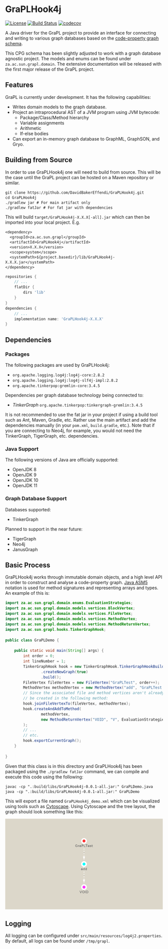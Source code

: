 # GraPLHook4j
[![License](https://img.shields.io/badge/License-Apache%202.0-blue.svg)](https://opensource.org/licenses/Apache-2.0)
[![Build Status](https://travis-ci.org/DavidBakerEffendi/GraPLHook4j.svg?branch=develop)](https://travis-ci.org/DavidBakerEffendi/GraPLHook4j)
[![codecov](https://codecov.io/gh/DavidBakerEffendi/GraPLHook4j/branch/develop/graph/badge.svg)](https://codecov.io/gh/DavidBakerEffendi/GraPLHook4j)

A Java driver for the GraPL project to provide an interface for connecting and writing to various graph databases based
on the [code-property graph schema](https://github.com/ShiftLeftSecurity/codepropertygraph/blob/master/codepropertygraph/src/main/resources/schemas/base.json).

This CPG schema has been slightly adjusted to work with a graph database agnostic project. The models and enums can be
found under `za.ac.sun.grapl.domain`. The extensive documentation will be released with the first major release of the
GraPL project.

## Features

GraPL is currently under development. It has the following capabilities:
* Writes domain models to the graph database.
* Project an intraprocedural AST of a JVM program using JVM bytecode:
  - Package/Class/Method hierarchy
  - Variable assignments
  - Arithmetic
  - If-else bodies
* Can export an in-memory graph database to GraphML, GraphSON, and Gryo.

## Building from Source

In order to use GraPLHook4j one will need to build from source. This will be the case until the GraPL project can be 
hosted on a Maven repository or similar.

```shell script
git clone https://github.com/DavidBakerEffendi/GraPLHook4j.git
cd GraPLHook4j
./gradlew jar # For main artifact only
./gradlew fatJar # For fat jar with dependencies
```
This will build `target/GraPLHook4j-X.X.X[-all].jar` which can then be imported into your local
project. E.g.
```mxml
<dependency>
  <groupId>za.ac.sun.grapl</groupId>
  <artifactId>GraPLHook4j</artifactId>
  <version>X.X.X</version>
  <scope>system</scope>
  <systemPath>${project.basedir}/lib/GraPLHook4j-X.X.X.jar</systemPath>
</dependency>
``` 
```groovy
repositories {
    // ...
    flatDir {
        dirs 'lib'
    }
}
dependencies {
    // ...
    implementation name: 'GraPLHook4j-X.X.X'
}
```

## Dependencies

### Packages

The following packages are used by GraPLHook4j:

* `org.apache.logging.log4j:log4j-core:2.8.2`
* `org.apache.logging.log4j:log4j-slf4j-impl:2.8.2`
* `org.apache.tinkerpop:gremlin-core:3.4.5`

Dependencies per graph database technology being connected to:

* _TinkerGraph_ `org.apache.tinkerpop:tinkergraph-gremlin:3.4.5`

It is not recommended to use the fat jar in your project if using a build tool such as Ant, Maven, Gradle, etc. Rather
use the main artifact and add the dependencies manually (in your `pom.xml`, `build.gradle`, etc.). Note that if you are
connecting to Neo4j, for example, you would not need the TinkerGraph, TigerGraph, etc. dependencies. 

### Java Support

The following versions of Java are officially supported:
* OpenJDK 8
* OpenJDK 9
* OpenJDK 10
* OpenJDK 11

### Graph Database Support

Databases supported:
* TinkerGraph

Planned to support in the near future:
* TigerGraph
* Neo4j
* JanusGraph

## Basic Process

GraPLHook4j works through immutable domain objects, and a high level API in order to construct and analyse a
code-property graph. [Java ASM5](https://asm.ow2.io/) notation is used for method signatures and representing arrays and
types. An example of this is:
```java
import za.ac.sun.grapl.domain.enums.EvaluationStrategies;
import za.ac.sun.grapl.domain.models.vertices.BlockVertex;
import za.ac.sun.grapl.domain.models.vertices.FileVertex;
import za.ac.sun.grapl.domain.models.vertices.MethodVertex;
import za.ac.sun.grapl.domain.models.vertices.MethodReturnVertex;
import za.ac.sun.grapl.hooks.TinkerGraphHook;

public class GraPLDemo {

    public static void main(String[] args) {
        int order = 0;
        int lineNumber = 1;
        TinkerGraphHook hook = new TinkerGraphHook.TinkerGraphHookBuilder("./GraPLHook4j_demo.xml")
                .createNewGraph(true)
                .build();
        FileVertex fileVertex = new FileVertex("GraPLTest", order++);
        MethodVertex methodVertex = new MethodVertex("add", "GraPLTest.add", "II", lineNumber, order++);
        // Since the associated file and method vertices aren't already in the database, they will automatically
        // be created in the following method:
        hook.joinFileVertexTo(fileVertex, methodVertex);
        hook.createAndAddToMethod(
                methodVertex,
                new MethodReturnVertex("VOID", "V", EvaluationStrategies.BY_VALUE, lineNumber, order++)
        );
        // ...
        // etc.
        hook.exportCurrentGraph();
    }

}
```
Given that this class is in this directory and GraPLHook4j has been packaged using the `./gradlew fatJar` command, we
can compile and execute this code using the following:
```shell script
javac -cp ".:build/libs/GraPLHook4j-0.0.1-all.jar:" GraPLDemo.java
java -cp ".:build/libs/GraPLHook4j-0.0.1-all.jar:" GraPLDemo 
```
This will export a file named `GraPLHook4j_demo.xml` which can be visualized using tools such as
[Cytoscape](https://cytoscape.org/). Using Cytoscape and the tree layout, the graph should look something like this:

![GraPLDemo.java Graph](https://github.com/DavidBakerEffendi/GraPLHook4j/blob/media/graphs/GraPLDemo.png?raw=true)

## Logging

All logging can be configured under `src/main/resources/log4j2.properties`. By default, all logs can be found under 
`/tmp/grapl`.